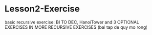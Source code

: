 # Lesson2-Exercise
basic recursive exercise: BI TO DEC, HanoiTower and  3 OPTIONAL EXERCISES IN MORE RECURSIVE EXERCISES (bai tap de quy mo rong)
